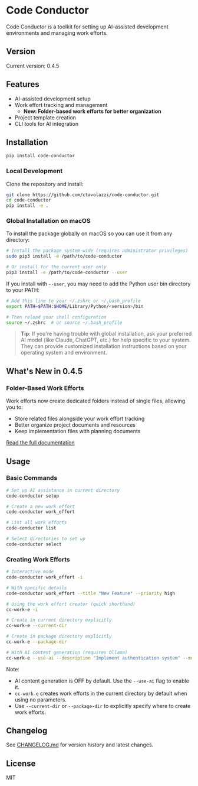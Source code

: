 # Code Conductor

Code Conductor is a toolkit for setting up AI-assisted development environments and managing work efforts.

## Version

Current version: 0.4.5

## Features

- AI-assisted development setup
- Work effort tracking and management
  - **New: Folder-based work efforts for better organization**
- Project template creation
- CLI tools for AI integration

## Installation

```bash
pip install code-conductor
```

### Local Development

Clone the repository and install:

```bash
git clone https://github.com/ctavolazzi/code-conductor.git
cd code-conductor
pip install -e .
```

### Global Installation on macOS

To install the package globally on macOS so you can use it from any directory:

```bash
# Install the package system-wide (requires administrator privileges)
sudo pip3 install -e /path/to/code-conductor

# Or install for the current user only
pip3 install -e /path/to/code-conductor --user
```

If you install with `--user`, you may need to add the Python user bin directory to your PATH:

```bash
# Add this line to your ~/.zshrc or ~/.bash_profile
export PATH=$PATH:$HOME/Library/Python/<version>/bin

# Then reload your shell configuration
source ~/.zshrc  # or source ~/.bash_profile
```

> **Tip**: If you're having trouble with global installation, ask your preferred AI model (like Claude, ChatGPT, etc.) for help specific to your system. They can provide customized installation instructions based on your operating system and environment.

## What's New in 0.4.5

### Folder-Based Work Efforts

Work efforts now create dedicated folders instead of single files, allowing you to:
- Store related files alongside your work effort tracking
- Better organize project documents and resources
- Keep implementation files with planning documents

[Read the full documentation](docs/folder_based_work_efforts.md)

## Usage

### Basic Commands

```bash
# Set up AI assistance in current directory
code-conductor setup

# Create a new work effort
code-conductor work_effort

# List all work efforts
code-conductor list

# Select directories to set up
code-conductor select
```

### Creating Work Efforts

```bash
# Interactive mode
code-conductor work_effort -i

# With specific details
code-conductor work_effort --title "New Feature" --priority high

# Using the work effort creator (quick shorthand)
cc-work-e -i

# Create in current directory explicitly
cc-work-e --current-dir

# Create in package directory explicitly
cc-work-e --package-dir

# With AI content generation (requires Ollama)
cc-work-e --use-ai --description "Implement authentication system" --model phi3
```

Note:
- AI content generation is OFF by default. Use the `--use-ai` flag to enable it.
- `cc-work-e` creates work efforts in the current directory by default when using no parameters.
- Use `--current-dir` or `--package-dir` to explicitly specify where to create work efforts.

## Changelog

See [CHANGELOG.md](CHANGELOG.md) for version history and latest changes.

## License

MIT